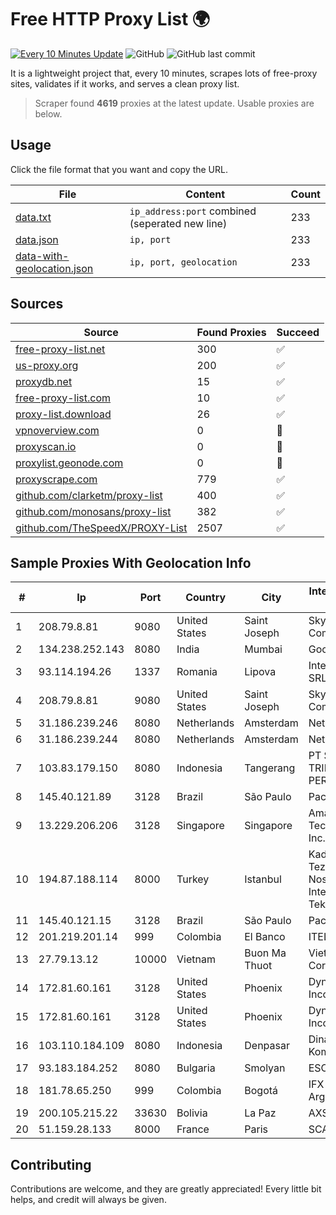 
# Free HTTP Proxy List 🌍

[![Every 10 Minutes Update](https://github.com/mertguvencli/http-proxy-list/actions/workflows/main.yml/badge.svg?branch=main)](https://github.com/mertguvencli/http-proxy-list/actions/workflows/main.yml)
![GitHub](https://img.shields.io/github/license/mertguvencli/http-proxy-list)
![GitHub last commit](https://img.shields.io/github/last-commit/mertguvencli/http-proxy-list)

It is a lightweight project that, every 10 minutes, scrapes lots of free-proxy sites, validates if it works, and serves a clean proxy list.


> Scraper found **4619** proxies at the latest update. Usable proxies are below.

## Usage

Click the file format that you want and copy the URL.


|File|Content|Count|
|----|-------|-----|
|[data.txt](https://raw.githubusercontent.com/mertguvencli/http-proxy-list/main/proxy-list/data.txt)|`ip_address:port` combined (seperated new line)|233|
|[data.json](https://raw.githubusercontent.com/mertguvencli/http-proxy-list/main/proxy-list/data.json)|`ip, port`|233|
|[data-with-geolocation.json](https://raw.githubusercontent.com/mertguvencli/http-proxy-list/main/proxy-list/data-with-geolocation.json)|`ip, port, geolocation`|233|

## Sources

|Source|Found Proxies|Succeed|
|------|-------------|-------|
|[free-proxy-list.net](https://free-proxy-list.net)|300|✅|
|[us-proxy.org](https://www.us-proxy.org)|200|✅|
|[proxydb.net](http://proxydb.net)|15|✅|
|[free-proxy-list.com](https://free-proxy-list.com/?page=&port=&type%5B%5D=http&type%5B%5D=https&up_time=0&search=Search)|10|✅|
|[proxy-list.download](https://www.proxy-list.download/HTTP)|26|✅|
|[vpnoverview.com](https://vpnoverview.com/privacy/anonymous-browsing/free-proxy-servers)|0|🚫|
|[proxyscan.io](https://www.proxyscan.io)|0|🚫|
|[proxylist.geonode.com](https://proxylist.geonode.com/api/proxy-list?limit=300&page=1&sort_by=lastChecked&sort_type=desc&protocols=http,https)|0|🚫|
|[proxyscrape.com](https://api.proxyscrape.com/v2/?request=displayproxies&protocol=http&timeout=10000&country=all&ssl=all&anonymity=all)|779|✅|
|[github.com/clarketm/proxy-list](https://raw.githubusercontent.com/clarketm/proxy-list/master/proxy-list-raw.txt)|400|✅|
|[github.com/monosans/proxy-list](https://raw.githubusercontent.com/monosans/proxy-list/main/proxies/http.txt)|382|✅|
|[github.com/TheSpeedX/PROXY-List](https://raw.githubusercontent.com/TheSpeedX/PROXY-List/master/http.txt)|2507|✅|


## Sample Proxies With Geolocation Info

|#|Ip|Port|Country|City|Internet Service Provider|
|-|--|----|-------|----|-------------------------|
|1|208.79.8.81|9080|United States|Saint Joseph|SkyRider Communications|
|2|134.238.252.143|8080|India|Mumbai|Google LLC|
|3|93.114.194.26|1337|Romania|Lipova|Interkvm Host SRL|
|4|208.79.8.81|9080|United States|Saint Joseph|SkyRider Communications|
|5|31.186.239.246|8080|Netherlands|Amsterdam|NetSkope Inc|
|6|31.186.239.244|8080|Netherlands|Amsterdam|NetSkope Inc|
|7|103.83.179.150|8080|Indonesia|Tangerang|PT SOLUSI TRIMEGAH PERSADA|
|8|145.40.121.89|3128|Brazil|São Paulo|Packet Host, Inc.|
|9|13.229.206.206|3128|Singapore|Singapore|Amazon Technologies Inc.|
|10|194.87.188.114|8000|Turkey|Istanbul|Kadir Huseyin Tezcan Nosspeed Internet Teknolojileri|
|11|145.40.121.15|3128|Brazil|São Paulo|Packet Host, Inc.|
|12|201.219.201.14|999|Colombia|El Banco|ITELKOM|
|13|27.79.13.12|10000|Vietnam|Buon Ma Thuot|Viettel Corporation|
|14|172.81.60.161|3128|United States|Phoenix|Dynu Systems Incorporated|
|15|172.81.60.161|3128|United States|Phoenix|Dynu Systems Incorporated|
|16|103.110.184.109|8080|Indonesia|Denpasar|Dinas Komunikasi|
|17|93.183.184.252|8080|Bulgaria|Smolyan|ESCOM Ltd|
|18|181.78.65.250|999|Colombia|Bogotá|IFX Networks Argentina S.R.L|
|19|200.105.215.22|33630|Bolivia|La Paz|AXS Bolivia S. A.|
|20|51.159.28.133|8000|France|Paris|SCALEWAY|



## Contributing

Contributions are welcome, and they are greatly appreciated! Every
little bit helps, and credit will always be given.

